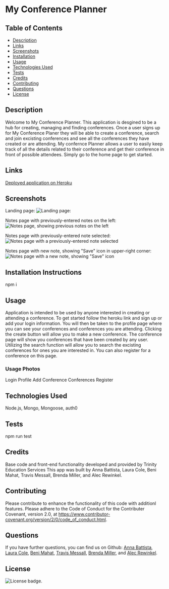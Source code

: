 # My Conference Planner

## Table of Contents

* [Description](#description)
* [Links](#links)
* [Screenshots](#screenshots)
* [Installation](#installation)
* [Usage](#usage)
* [Technologies Used](#technologies)
* [Tests](#tests)
* [Credits](#credits)
* [Contributing](#contributing)
* [Questions](#questions)
* [License](#license)

## Description

Welcome to My Conference Planner.  This application is desgined to be a hub for creating, managing and finding conferences.  Once a user signs up for My Conference Planer they will be able to create a conference, search and join excisting conferences and see all the conferences they have created or are attending.  My confernce Planner allows a user to easily keep track of all the details related to their conference and get their conference in front of possible attendees.  Simply go to the home page to get started.      

## Links

[Deployed application on Heroku](https://conference-planner.herokuapp.com/)

## Screenshots

Landing page:
![Landing page:](public/assets/#)

Notes page with previously-entered notes on the left:
![Notes page, showing previous notes on the left](public/assets/#)

Notes page with previously-entered note selected:
![Notes page with a previously-entered note selected](public/assets/#)

Notes page with new note, showing "Save" icon in upper-right corner:
![Notes page with a new note, showing "Save" icon](public/assets/#)

## Installation Instructions

npm i 

## Usage

Application is intended to be used by anyone interested in creating or attending a conference.  To get started follow the heroku link and sign up or add your login information.  You will then be taken to the profile page where you can see your conferences and conferences you are attending. Clicking the create button will allow you to make a new conference.  The conference page will show you conferences that have been created by any user.  Utilizing the search function will allow you to search the excisting conferences for ones you are interested in.  You can also register for a conference on this page.  

### Usage Photos
Login 
Profile
Add Conference
Conferences 
Register

## Technologies Used

Node.js, Mongo, Mongoose, auth0

## Tests

npm run test

## Credits

Base code and front-end functionality developed and provided by Trinity Education Services
This app was built by Anna Battista, Laura Cole, Beni Mahat, Travis Messall, Brenda Miller, and Alec Rewinkel.

## Contributing

Please contribute to enhance the functionality of this code with additionl features.  Please adhere to the Code of Conduct for the Contributer Covenant, version 2.0, at https://www.contributor-covenant.org/version/2/0/code_of_conduct.html.


## Questions

If you have further questions, you can find us on Github: [Anna Battista](https://github.com/abattista24), [Laura Cole](https://github.com/LauraCole1900), [Beni Mahat](https://github.com/benimahat1291), [Travis Messall](https://github.com/tmessall), [Brenda Miller](https://github.com/millerbee), and [Alec Rewinkel](https://github.com/arewinkl).

## License

![License badge](https://img.shields.io/badge/license-MIT-brightgreen).